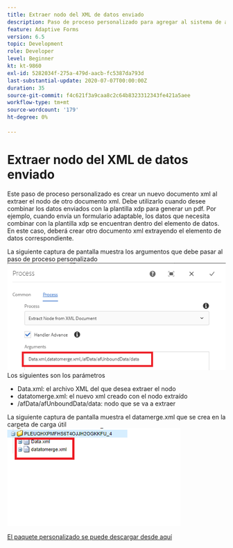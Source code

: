 ```yaml
---
title: Extraer nodo del XML de datos enviado
description: Paso de proceso personalizado para agregar al sistema de archivos el documento de escritura que reside en la carpeta de carga útil
feature: Adaptive Forms
version: 6.5
topic: Development
role: Developer
level: Beginner
kt: kt-9860
exl-id: 5282034f-275a-479d-aacb-fc5387da793d
last-substantial-update: 2020-07-07T00:00:00Z
duration: 35
source-git-commit: f4c621f3a9caa8c2c64b8323312343fe421a5aee
workflow-type: tm+mt
source-wordcount: '179'
ht-degree: 0%

---
```


# Extraer nodo del XML de datos enviado

Este paso de proceso personalizado es crear un nuevo documento xml al extraer el nodo de otro documento xml. Debe utilizarlo cuando desee combinar los datos enviados con la plantilla xdp para generar un pdf. Por ejemplo, cuando envía un formulario adaptable, los datos que necesita combinar con la plantilla xdp se encuentran dentro del elemento de datos. En este caso, deberá crear otro documento xml extrayendo el elemento de datos correspondiente.

La siguiente captura de pantalla muestra los argumentos que debe pasar al paso de proceso personalizado
![paso del proceso](assets/create-xml-process-step.png)
Los siguientes son los parámetros
* Data.xml: el archivo XML del que desea extraer el nodo
* datatomerge.xml: el nuevo xml creado con el nodo extraído
* /afData/afUnboundData/data: nodo que se va a extraer


La siguiente captura de pantalla muestra el datamerge.xml que se crea en la carpeta de carga útil
![create-xml](assets/create-xml.png)

[El paquete personalizado se puede descargar desde aquí](/help/forms/assets/common-osgi-bundles/SetValueApp.core-1.0-SNAPSHOT.jar)
